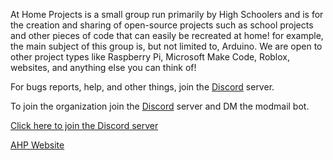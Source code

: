 
At Home Projects is a small group run primarily by High Schoolers and is for the creation and sharing of open-source projects such as school projects and other pieces of code that can easily be recreated at home! for example, the main subject of this group is, but not limited to, Arduino. We are open to other project types like Raspberry Pi, Microsoft Make Code, Roblox, websites, and anything else you can think of!


For bugs reports, help, and other things, join the [Discord](https://discord.gg/K4JJh2jgFk) server.


To join the organization join the [Discord](https://discord.gg/K4JJh2jgFk) server and DM the modmail bot.


[Click here to join the Discord server](https://discord.gg/K4JJh2jgFk)

[AHP Website](https://at-home-projects.github.io/AHP-Website/)
